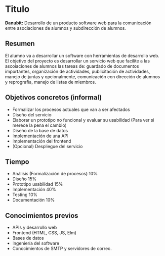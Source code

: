 # Titulo

**Danubit:**
Desarrollo de un producto software web para la comunicación entre asociaciones 
de alumnos y subdirección de alumnos.

## Resumen

El alumno va a desarrollar un software con herramientas de desarrollo web. 
El objetivo del proyecto es desarrollar un servicio web que facilite a las 
ascoiaciones de alumnos las tareas de: guardado de documentos importantes,
organización de actividades, publicitación de actividades, manejo de juntas y
opcionalmente, comunicación con dirección de alumnos y reprografía,
manejo de listas de miembros.

## Objetivos concretos (informal)

- Formalizar los procesos actuales que van a ser afectados
- Diseño del servicio
- Elaborar un prototipo no funcional y evaluar su usabilidad 
    (Para ver si merece la pena el cambio)
- Diseño de la base de datos
- Implementación de una API
- Implementación del frontend
- (Opcional) Despliegue del servicio

## Tiempo

- Análisis (Formalización de procesos) 10%
- Diseño 15%
- Prototipo usabilidad 15%
- Implementación 40%
- Testing 10%
- Documentación 10%

## Conocimientos previos

- APIs y desarrollo web
- Frontend (HTML, CSS, JS, Elm)
- Bases de datos
- Ingeniería del software
- Conocimientos de SMTP y servidores de correo.
